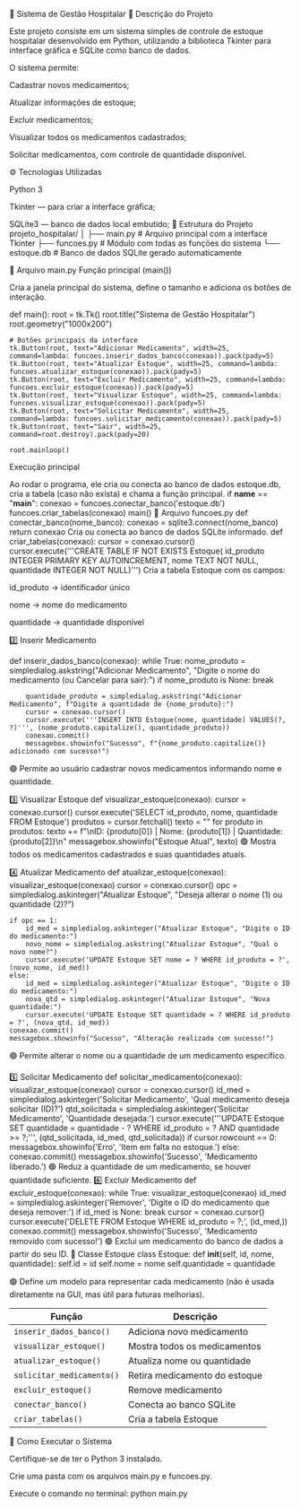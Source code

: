 🏥 Sistema de Gestão Hospitalar
📘 Descrição do Projeto

Este projeto consiste em um sistema simples de controle de estoque hospitalar desenvolvido em Python, utilizando a biblioteca Tkinter para interface gráfica e SQLite como banco de dados.

O sistema permite:

Cadastrar novos medicamentos;

Atualizar informações de estoque;

Excluir medicamentos;

Visualizar todos os medicamentos cadastrados;

Solicitar medicamentos, com controle de quantidade disponível.

⚙️ Tecnologias Utilizadas

Python 3

Tkinter — para criar a interface gráfica;

SQLite3 — banco de dados local embutido;
🧩 Estrutura do Projeto
projeto_hospitalar/
│
├── main.py         # Arquivo principal com a interface Tkinter
├── funcoes.py      # Módulo com todas as funções do sistema
└── estoque.db      # Banco de dados SQLite gerado automaticamente


📄 Arquivo main.py
Função principal (main())

Cria a janela principal do sistema, define o tamanho e adiciona os botões de interação.

def main():
    root = tk.Tk()
    root.title("Sistema de Gestão Hospitalar")
    root.geometry("1000x200")

    # Botões principais da interface
    tk.Button(root, text="Adicionar Medicamento", width=25, command=lambda: funcoes.inserir_dados_banco(conexao)).pack(pady=5)
    tk.Button(root, text="Atualizar Estoque", width=25, command=lambda: funcoes.atualizar_estoque(conexao)).pack(pady=5)
    tk.Button(root, text="Excluir Medicamento", width=25, command=lambda: funcoes.excluir_estoque(conexao)).pack(pady=5)
    tk.Button(root, text="Visualizar Estoque", width=25, command=lambda: funcoes.visualizar_estoque(conexao)).pack(pady=5)
    tk.Button(root, text="Solicitar Medicamento", width=25, command=lambda: funcoes.solicitar_medicamento(conexao)).pack(pady=5)
    tk.Button(root, text="Sair", width=25, command=root.destroy).pack(pady=20)

    root.mainloop()
Execução principal

Ao rodar o programa, ele cria ou conecta ao banco de dados estoque.db, cria a tabela (caso não exista) e chama a função principal.
if __name__ == "__main__":
    conexao = funcoes.conectar_banco('estoque.db')
    funcoes.criar_tabelas(conexao)
    main()
📄 Arquivo funcoes.py
def conectar_banco(nome_banco):
    conexao = sqlite3.connect(nome_banco)
    return conexao
Cria ou conecta ao banco de dados SQLite informado.
def criar_tabelas(conexao):
    cursor = conexao.cursor()
    cursor.execute('''CREATE TABLE IF NOT EXISTS Estoque(
                id_produto INTEGER PRIMARY KEY AUTOINCREMENT,
                nome TEXT NOT NULL,
                quantidade INTEGER NOT NULL)''')
Cria a tabela Estoque com os campos:

id_produto → identificador único

nome → nome do medicamento

quantidade → quantidade disponível

2️⃣ Inserir Medicamento

def inserir_dados_banco(conexao):
    while True:
        nome_produto = simpledialog.askstring("Adicionar Medicamento", "Digite o nome do medicamento (ou Cancelar para sair):")
        if nome_produto is None:
            break    

        quantidade_produto = simpledialog.askstring("Adicionar Medicamento", f"Digite a quantidade de {nome_produto}:")
        cursor = conexao.cursor()
        cursor.execute('''INSERT INTO Estoque(nome, quantidade) VALUES(?, ?)''', (nome_produto.capitalize(), quantidade_produto))
        conexao.commit()
        messagebox.showinfo("Sucesso", f"{nome_produto.capitalize()} adicionado com sucesso!")
🟢 Permite ao usuário cadastrar novos medicamentos informando nome e quantidade.

3️⃣ Visualizar Estoque
def visualizar_estoque(conexao):
    cursor = conexao.cursor()
    cursor.execute('SELECT id_produto, nome, quantidade FROM Estoque')
    produtos = cursor.fetchall()
    texto = ""
    for produto in produtos:
        texto += f"\nID: {produto[0]} | Nome: {produto[1]} | Quantidade: {produto[2]}\n"
    messagebox.showinfo("Estoque Atual", texto)
🟢 Mostra todos os medicamentos cadastrados e suas quantidades atuais.

4️⃣ Atualizar Medicamento
def atualizar_estoque(conexao):
    visualizar_estoque(conexao)
    cursor = conexao.cursor()
    opc = simpledialog.askinteger("Atualizar Estoque", "Deseja alterar o nome (1) ou quantidade (2)?")

    if opc == 1:
        id_med = simpledialog.askinteger("Atualizar Estoque", "Digite o ID do medicamento:")
        novo_nome = simpledialog.askstring("Atualizar Estoque", "Qual o novo nome?")
        cursor.execute('UPDATE Estoque SET nome = ? WHERE id_produto = ?', (novo_nome, id_med))
    else:
        id_med = simpledialog.askinteger("Atualizar Estoque", "Digite o ID do medicamento:")
        nova_qtd = simpledialog.askinteger("Atualizar Estoque", "Nova quantidade:")
        cursor.execute('UPDATE Estoque SET quantidade = ? WHERE id_produto = ?', (nova_qtd, id_med))
    conexao.commit()
    messagebox.showinfo("Sucesso", "Alteração realizada com sucesso!")
🟢 Permite alterar o nome ou a quantidade de um medicamento específico.

5️⃣ Solicitar Medicamento
def solicitar_medicamento(conexao):
    visualizar_estoque(conexao)
    cursor = conexao.cursor()
    id_med = simpledialog.askinteger('Solicitar Medicamento', 'Qual medicamento deseja solicitar (ID)?')
    qtd_solicitada = simpledialog.askinteger('Solicitar Medicamento', 'Quantidade desejada:')
    cursor.execute('''UPDATE Estoque SET quantidade = quantidade - ? WHERE id_produto = ? AND quantidade >= ?;''',
                   (qtd_solicitada, id_med, qtd_solicitada))
    if cursor.rowcount == 0:
        messagebox.showinfo('Erro', 'Item em falta no estoque.')
    else:
        conexao.commit()
        messagebox.showinfo('Sucesso', 'Medicamento liberado.')
🟢 Reduz a quantidade de um medicamento, se houver quantidade suficiente.
6️⃣ Excluir Medicamento
def excluir_estoque(conexao):
    while True:
        visualizar_estoque(conexao)
        id_med = simpledialog.askinteger('Remover', 'Digite o ID do medicamento que deseja remover:')
        if id_med is None:
            break
        cursor = conexao.cursor()
        cursor.execute('DELETE FROM Estoque WHERE id_produto = ?;', (id_med,))
        conexao.commit()
        messagebox.showinfo('Sucesso', 'Medicamento removido com sucesso!')
🟢 Exclui um medicamento do banco de dados a partir do seu ID.
🧠 Classe Estoque
class Estoque:
    def __init__(self, id, nome, quantidade):
        self.id = id
        self.nome = nome
        self.quantidade = quantidade

🟢 Define um modelo para representar cada medicamento (não é usada diretamente na GUI, mas útil para futuras melhorias).

| Função                    | Descrição                     |
| ------------------------- | ----------------------------- |
| `inserir_dados_banco()`   | Adiciona novo medicamento     |
| `visualizar_estoque()`    | Mostra todos os medicamentos  |
| `atualizar_estoque()`     | Atualiza nome ou quantidade   |
| `solicitar_medicamento()` | Retira medicamento do estoque |
| `excluir_estoque()`       | Remove medicamento            |
| `conectar_banco()`        | Conecta ao banco SQLite       |
| `criar_tabelas()`         | Cria a tabela Estoque         |

🚀 Como Executar o Sistema

Certifique-se de ter o Python 3 instalado.

Crie uma pasta com os arquivos main.py e funcoes.py.

Execute o comando no terminal:
python main.py


